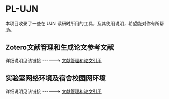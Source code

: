 # PL-UJN

本项目收录了一些在 UJN 读研时所用的工具，及其使用说明，希望能对你有所帮助。

## Zotero文献管理和生成论文参考文献

详细说明见该链接 ------> [文献管理和论文引用](https://github.com/nicholas9698/PL-UJN/tree/main/%E6%96%87%E7%8C%AE%E7%AE%A1%E7%90%86%E5%92%8C%E8%AE%BA%E6%96%87%E5%BC%95%E7%94%A8)

## 实验室网络环境及宿舍校园网环境

详细说明见该链接 ------> [文献管理和论文引用](https://github.com/nicholas9698/PL-UJN/tree/main/%E6%96%87%E7%8C%AE%E7%AE%A1%E7%90%86%E5%92%8C%E8%AE%BA%E6%96%87%E5%BC%95%E7%94%A8)